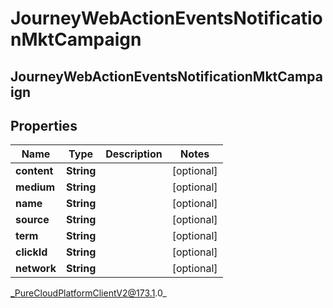 # JourneyWebActionEventsNotificationMktCampaign

## JourneyWebActionEventsNotificationMktCampaign

## Properties

|Name | Type | Description | Notes|
|------------ | ------------- | ------------- | -------------|
| **content** | **String** |  | [optional] |
| **medium** | **String** |  | [optional] |
| **name** | **String** |  | [optional] |
| **source** | **String** |  | [optional] |
| **term** | **String** |  | [optional] |
| **clickId** | **String** |  | [optional] |
| **network** | **String** |  | [optional] |



_PureCloudPlatformClientV2@173.1.0_

